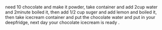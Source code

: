 need 10 chocolate and make it powder,
take container and add 2cup water and 2minute boiled it,
then add 1/2 cup suger and add lemon and  boiled it,
then take icecream container and put the chocolate water and put in your deepfridge,
next day your chocolate icecream is ready .